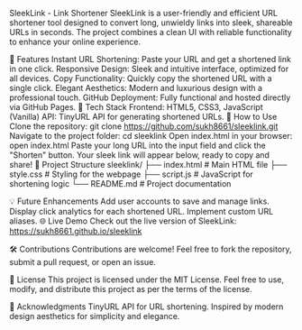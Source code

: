 
SleekLink - Link Shortener
SleekLink is a user-friendly and efficient URL shortener tool designed to convert long, unwieldy links into sleek, shareable URLs in seconds. The project combines a clean UI with reliable functionality to enhance your online experience.

🌟 Features
Instant URL Shortening: Paste your URL and get a shortened link in one click.
Responsive Design: Sleek and intuitive interface, optimized for all devices.
Copy Functionality: Quickly copy the shortened URL with a single click.
Elegant Aesthetics: Modern and luxurious design with a professional touch.
GitHub Deployment: Fully functional and hosted directly via GitHub Pages.
🎨 Tech Stack
Frontend: HTML5, CSS3, JavaScript (Vanilla)
API: TinyURL API for generating shortened URLs.
🚀 How to Use
Clone the repository:
git clone https://github.com/sukh8661/sleeklink.git
Navigate to the project folder:
cd sleeklink
Open index.html in your browser:
open index.html
Paste your long URL into the input field and click the "Shorten" button.
Your sleek link will appear below, ready to copy and share!
📂 Project Structure
sleeklink/
├── index.html       # Main HTML file
├── style.css        # Styling for the webpage
├── script.js        # JavaScript for shortening logic
└── README.md        # Project documentation

💡 Future Enhancements
Add user accounts to save and manage links.
Display click analytics for each shortened URL.
Implement custom URL aliases.
🌐 Live Demo
Check out the live version of SleekLink:
https://sukh8661.github.io/sleeklink

🛠️ Contributions
Contributions are welcome! Feel free to fork the repository, submit a pull request, or open an issue.

📜 License
This project is licensed under the MIT License.
Feel free to use, modify, and distribute this project as per the terms of the license.

🙌 Acknowledgments
TinyURL API for URL shortening.
Inspired by modern design aesthetics for simplicity and elegance.
